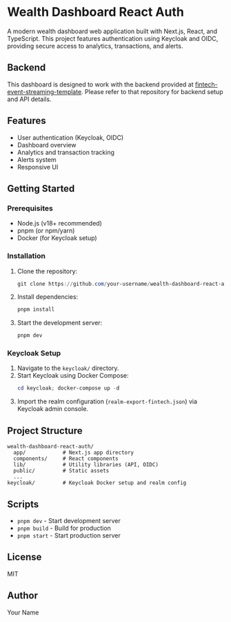 # Wealth Dashboard React Auth

A modern wealth dashboard web application built with Next.js, React, and TypeScript. This project features authentication using Keycloak and OIDC, providing secure access to analytics, transactions, and alerts.

## Backend
This dashboard is designed to work with the backend provided at [fintech-event-streaming-template](https://github.com/Siddharth-Baichoo/fintech-event-streaming-template). Please refer to that repository for backend setup and API details.

## Features
- User authentication (Keycloak, OIDC)
- Dashboard overview
- Analytics and transaction tracking
- Alerts system
- Responsive UI

## Getting Started

### Prerequisites
- Node.js (v18+ recommended)
- pnpm (or npm/yarn)
- Docker (for Keycloak setup)

### Installation
1. Clone the repository:
   ```powershell
   git clone https://github.com/your-username/wealth-dashboard-react-auth.git
   ```
2. Install dependencies:
   ```powershell
   pnpm install
   ```
3. Start the development server:
   ```powershell
   pnpm dev
   ```

### Keycloak Setup
1. Navigate to the `keycloak/` directory.
2. Start Keycloak using Docker Compose:
   ```powershell
   cd keycloak; docker-compose up -d
   ```
3. Import the realm configuration (`realm-export-fintech.json`) via Keycloak admin console.

## Project Structure
```
wealth-dashboard-react-auth/
  app/            # Next.js app directory
  components/     # React components
  lib/            # Utility libraries (API, OIDC)
  public/         # Static assets
  ...
keycloak/         # Keycloak Docker setup and realm config
```

## Scripts
- `pnpm dev` - Start development server
- `pnpm build` - Build for production
- `pnpm start` - Start production server

## License
MIT

## Author
Your Name
